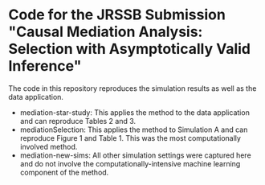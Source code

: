 # Code for the JRSSB Submission "Causal Mediation Analysis: Selection with Asymptotically Valid Inference"

The code in this repository reproduces the simulation results as well as the data application.

- mediation-star-study: This applies the method to the data application and can reproduce Tables 2 and 3.
- mediationSelection: This applies the method to Simulation A and can reproduce Figure 1 and Table 1. This was the most computationally involved method.
- mediation-new-sims: All other simulation settings were captured here and do not involve the computationally-intensive machine learning component of the method.
